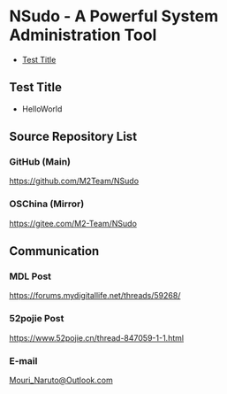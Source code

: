 ﻿# NSudo - A Powerful System Administration Tool

- [Test Title](#test-title)

## Test Title
- HelloWorld

## Source Repository List

### GitHub (Main)
https://github.com/M2Team/NSudo

### OSChina (Mirror)
https://gitee.com/M2-Team/NSudo

## Communication

### MDL Post
https://forums.mydigitallife.net/threads/59268/

### 52pojie Post
https://www.52pojie.cn/thread-847059-1-1.html

### E-mail
Mouri_Naruto@Outlook.com
